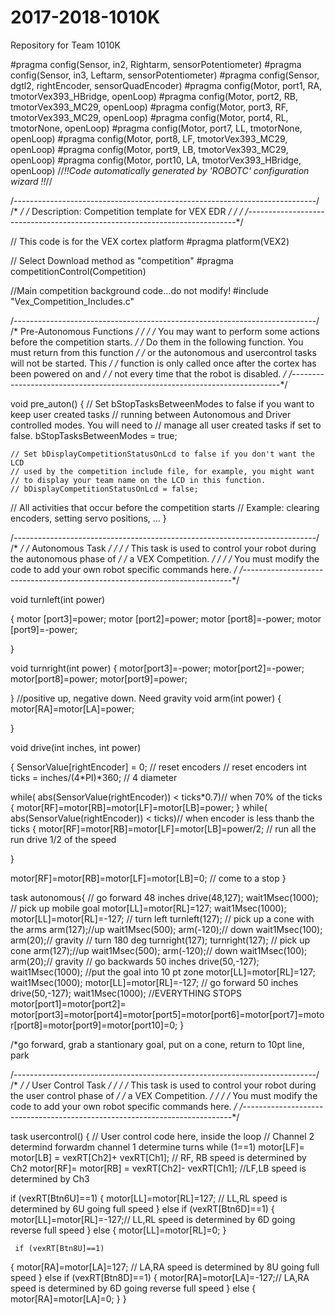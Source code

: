 # 2017-2018-1010K
Repository for Team 1010K

#pragma config(Sensor, in2,    Rightarm,       sensorPotentiometer)
#pragma config(Sensor, in3,    Leftarm,        sensorPotentiometer)
#pragma config(Sensor, dgtl2,  rightEncoder,   sensorQuadEncoder)
#pragma config(Motor,  port1,           RA,            tmotorVex393_HBridge, openLoop)
#pragma config(Motor,  port2,           RB,            tmotorVex393_MC29, openLoop)
#pragma config(Motor,  port3,           RF,            tmotorVex393_MC29, openLoop)
#pragma config(Motor,  port4,           RL,            tmotorNone, openLoop)
#pragma config(Motor,  port7,           LL,            tmotorNone, openLoop)
#pragma config(Motor,  port8,           LF,            tmotorVex393_MC29, openLoop)
#pragma config(Motor,  port9,           LB,            tmotorVex393_MC29, openLoop)
#pragma config(Motor,  port10,          LA,            tmotorVex393_HBridge, openLoop)
//*!!Code automatically generated by 'ROBOTC' configuration wizard               !!*//

/*---------------------------------------------------------------------------*/
/*                                                                           */
/*        Description: Competition template for VEX EDR                      */
/*                                                                           */
/*---------------------------------------------------------------------------*/

// This code is for the VEX cortex platform
#pragma platform(VEX2)

// Select Download method as "competition"
#pragma competitionControl(Competition)

//Main competition background code...do not modify!
#include "Vex_Competition_Includes.c"




/*---------------------------------------------------------------------------*/
/*                          Pre-Autonomous Functions                         */
/*                                                                           */
/*  You may want to perform some actions before the competition starts.      */
/*  Do them in the following function.  You must return from this function   */
/*  or the autonomous and usercontrol tasks will not be started.  This       */
/*  function is only called once after the cortex has been powered on and    */
/*  not every time that the robot is disabled.                               */
/*---------------------------------------------------------------------------*/

void pre_auton()
{
  // Set bStopTasksBetweenModes to false if you want to keep user created tasks
  // running between Autonomous and Driver controlled modes. You will need to
  // manage all user created tasks if set to false.
  bStopTasksBetweenModes = true;

	// Set bDisplayCompetitionStatusOnLcd to false if you don't want the LCD
	// used by the competition include file, for example, you might want
	// to display your team name on the LCD in this function.
	// bDisplayCompetitionStatusOnLcd = false;

  // All activities that occur before the competition starts
  // Example: clearing encoders, setting servo positions, ...
}

/*---------------------------------------------------------------------------*/
/*                                                                           */
/*                              Autonomous Task                              */
/*                                                                           */
/*  This task is used to control your robot during the autonomous phase of   */
/*  a VEX Competition.                                                       */
/*                                                                           */
/*  You must modify the code to add your own robot specific commands here.   */
/*---------------------------------------------------------------------------*/




void turnleft(int power)

{
	motor [port3]=power;
	motor [port2]=power;
	motor [port8]=-power;
	motor [port9]=-power;

}

void turnright(int power)
{
motor[port3]=-power;
motor[port2]=-power;
motor[port8]=power;
motor[port9]=power;

}
//positive up, negative down. Need gravity
void arm(int power)
{
	motor[RA]=motor[LA]=power;

}


void drive(int inches, int power)

{
SensorValue[rightEncoder] = 0; // reset encoders // reset encoders
  int ticks = inches/(4*PI)*360;                // 4 diameter

  while( abs(SensorValue(rightEncoder)) < ticks*0.7)//  when 70% of the ticks
  {
    motor[RF]=motor[RB]=motor[LF]=motor[LB]=power;
  }
   while( abs(SensorValue(rightEncoder)) < ticks)// when encoder is less thanb the ticks
  {
    motor[RF]=motor[RB]=motor[LF]=motor[LB]=power/2; // run all the run drive 1/2 of the speed

   }

motor[RF]=motor[RB]=motor[LF]=motor[LB]=0; // come to a stop
}



task autonomous{
	// go forward 48 inches
	 drive(48,127);
  wait1Msec(1000);
 // pick up mobile goal
  motor[LL]=motor[RL]=127;
  wait1Msec(1000);
  motor[LL]=motor[RL]=-127;
  // turn left
  turnleft(127);
  // pick up a cone with the arms
  arm(127);//up
  wait1Msec(500);
  arm(-120);// down
 wait1Msec(100);
  arm(20);// gravity
  // turn 180 deg
  turnright(127);
 	turnright(127);
 	// pick up cone
 	 arm(127);//up
  wait1Msec(500);
  arm(-120);// down
 wait1Msec(100);
  arm(20);// gravity
  // go backwards 50 inches
  drive(50,-127);
  wait1Msec(1000);
  //put the goal into 10 pt zone
  motor[LL]=motor[RL]=127;
  wait1Msec(1000);
  motor[LL]=motor[RL]=-127;
  // go forward 50 inches
  drive(50,-127);
  wait1Msec(1000);
  //EVERYTHING STOPS
  motor[port1]=motor[port2]= motor[port3]=motor[port4]=motor[port5]=motor[port6]=motor[port7]=motor[port8]=motor[port9]=motor[port10]=0;
}





/*go forward, grab a stantionary goal, put on a cone, return to 10pt line, park


/*---------------------------------------------------------------------------*/
/*                                                                           */
/*                              User Control Task                            */
/*                                                                           */
/*  This task is used to control your robot during the user control phase of */
/*  a VEX Competition.                                                       */
/*                                                                           */
/*  You must modify the code to add your own robot specific commands here.   */
/*---------------------------------------------------------------------------*/


task usercontrol()
{
  // User control code here, inside the loop
// Channel 2 determind forwardm channel 1 determine turns
  while (1==1)
  motor[LF]= motor[LB] = vexRT[Ch2]+ vexRT[Ch1]; // RF, RB speed is determined by Ch2
  motor[RF]= motor[RB] = vexRT[Ch2]- vexRT[Ch1]; //LF,LB speed is determined by Ch3

  if (vexRT[Btn6U]==1)
  {
  	motor[LL]=motor[RL]=127; // LL,RL speed is determined by 6U going full speed
  }
  else if (vexRT[Btn6D]==1)
  {
  		motor[LL]=motor[RL]=-127;// LL,RL speed is determined by 6D going reverse full speed
  }
  else
  {
  		motor[LL]=motor[RL]=0;
  	}

  	 if (vexRT[Btn8U]==1)
  {
  	motor[RA]=motor[LA]=127; // LA,RA speed is determined by 8U going full speed
  }
  else if (vexRT[Btn8D]==1)
  {
  		motor[RA]=motor[LA]=-127;// LA,RA speed is determined by 6D going reverse full speed
  }
  else
  {
  		motor[RA]=motor[LA]=0;
  	}
  }

